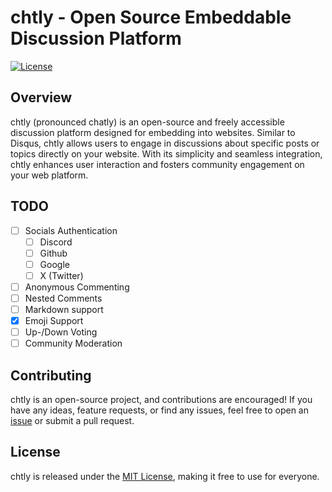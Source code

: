 # chtly - Open Source Embeddable Discussion Platform

[![License](https://img.shields.io/badge/license-MIT-blue.svg)](https://opensource.org/licenses/MIT)

## Overview

chtly (pronounced chatly) is an open-source and freely accessible discussion platform designed for embedding into websites. Similar to Disqus, chtly allows users to engage in discussions about specific posts or topics directly on your website. With its simplicity and seamless integration, chtly enhances user interaction and fosters community engagement on your web platform.

## TODO

- [ ] Socials Authentication
  - [ ] Discord
  - [ ] Github
  - [ ] Google
  - [ ] X (Twitter)
- [ ] Anonymous Commenting
- [ ] Nested Comments
- [ ] Markdown support
- [x] Emoji Support
- [ ] Up-/Down Voting
- [ ] Community Moderation

## Contributing

chtly is an open-source project, and contributions are encouraged! If you have any ideas, feature requests, or find any issues, feel free to open an [issue](https://github.com/chtly/backend/issues) or submit a pull request.

## License

chtly is released under the [MIT License](LICENSE), making it free to use for everyone.
